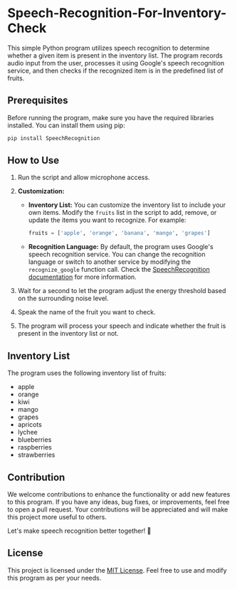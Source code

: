 # Speech-Recognition-For-Inventory-Check

This simple Python program utilizes speech recognition to determine whether a given item is present in the inventory list. The program records audio input from the user, processes it using Google's speech recognition service, and then checks if the recognized item is in the predefined list of fruits.

## Prerequisites

Before running the program, make sure you have the required libraries installed. You can install them using pip:

```bash
pip install SpeechRecognition
```

## How to Use

1. Run the script and allow microphone access.

2. **Customization:**

   - **Inventory List:** You can customize the inventory list to include your own items. Modify the `fruits` list in the script to add, remove, or update the items you want to recognize. For example:
   
     ```python
     fruits = ['apple', 'orange', 'banana', 'mango', 'grapes']
     ```
   
   - **Recognition Language:** By default, the program uses Google's speech recognition service. You can change the recognition language or switch to another service by modifying the `recognize_google` function call. Check the [SpeechRecognition documentation](https://github.com/Uberi/speech_recognition/blob/master/reference/library-reference.rst#speech-recognition-library-reference) for more information.
   
3. Wait for a second to let the program adjust the energy threshold based on the surrounding noise level.

4. Speak the name of the fruit you want to check.

5. The program will process your speech and indicate whether the fruit is present in the inventory list or not.

## Inventory List

The program uses the following inventory list of fruits:

- apple
- orange
- kiwi
- mango
- grapes
- apricots
- lychee
- blueberries
- raspberries
- strawberries

## Contribution

We welcome contributions to enhance the functionality or add new features to this program. If you have any ideas, bug fixes, or improvements, feel free to open a pull request. Your contributions will be appreciated and will make this project more useful to others.

Let's make speech recognition better together! 🎉

## License

This project is licensed under the [MIT License](LICENSE). Feel free to use and modify this program as per your needs.
